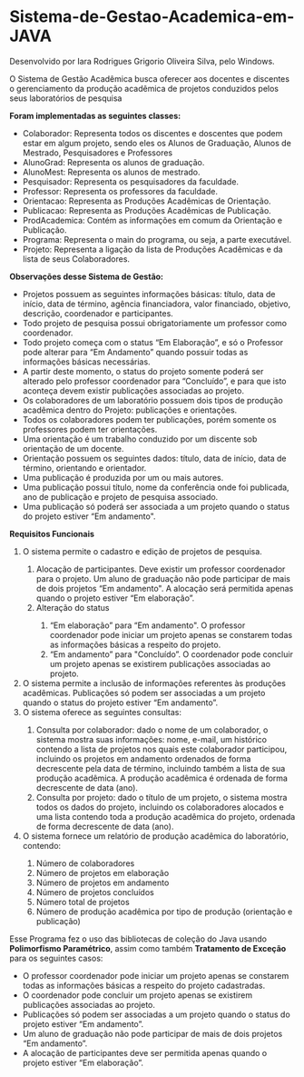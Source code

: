 # Sistema-de-Gestao-Academica-em-JAVA

Desenvolvido por Iara Rodrigues Grigorio Oliveira Silva, pelo Windows.

<p>O Sistema de Gestão Acadêmica busca oferecer aos docentes e discentes o gerenciamento da produção acadêmica de projetos conduzidos pelos seus laboratórios de pesquisa </p>
<p><b>Foram implementadas as seguintes classes:</b></p>
<ul>
  <li>Colaborador: Representa todos os discentes e doscentes que podem estar em algum projeto, sendo eles os Alunos de Graduação, Alunos de Mestrado, Pesquisadores e Professores</li>
  <li>AlunoGrad: Representa os alunos de graduação.</li>
  <li>AlunoMest: Representa os alunos de mestrado.</li>
  <li>Pesquisador: Representa os pesquisadores da faculdade.</li>
  <li>Professor: Representa os professores da faculdade.</li>
  <li>Orientacao: Representa as Produções Acadêmicas de Orientação.</li>
  <li>Publicacao: Representa as Produções Acadêmicas de Publicação.</li>
  <li>ProdAcademica: Contém as informações em comum da Orientação e Publicação.</li>
  <li>Programa: Representa o main do programa, ou seja, a parte executável.</li>
  <li>Projeto: Representa a ligação da lista de Produções Acadêmicas e da lista de seus Colaboradores.</li>
</ul>

<p><b>Observações desse Sistema de Gestão:</b></p>
<ul>
  <li>Projetos possuem as seguintes informações básicas: título, data de início, data de término, agência financiadora, valor financiado, objetivo, descrição, coordenador e participantes.</li>
  <li>Todo projeto de pesquisa possui obrigatoriamente um professor como coordenador.</li>
  <li>Todo projeto começa com o status “Em Elaboração”, e só o Professor pode alterar para “Em Andamento” quando possuir todas as informações básicas necessárias.</li>
  <li>A partir deste momento, o status do projeto somente poderá ser alterado pelo professor coordenador para “Concluído”, e para que isto aconteça devem existir publicações associadas ao projeto. </li>
  <li>Os colaboradores de um laboratório possuem dois tipos de produção acadêmica dentro do Projeto: publicações e orientações. </li>
  <li>Todos os colaboradores podem ter publicações, porém somente os professores podem ter orientações. </li>
  <li>Uma orientação é um trabalho conduzido por um discente sob orientação de um docente.</li>
  <li>Orientação possuem os seguintes dados: título, data de início, data de término, orientando e orientador.</li>
  <li>Uma publicação é produzida por um ou mais autores. </li>
  <li>Uma publicação possui título, nome da conferência onde foi publicada, ano de publicação e projeto de pesquisa associado.</li>
  <li>Uma publicação só poderá ser associada a um projeto quando o status do projeto estiver “Em andamento". </li>
</ul>


<p><b>Requisitos Funcionais</b><p> 
<ol type “1”>
  <li>O sistema permite o cadastro e edição de projetos de pesquisa.</li>
  <ol type “a”>
    <li>Alocação de participantes. Deve existir um professor coordenador para o projeto. Um aluno de graduação não pode participar de mais de dois projetos “Em andamento". A alocação será permitida apenas quando o projeto estiver “Em elaboração”. </li>
    <li>Alteração do status </li>
    <ol type “i”>
      <li>“Em elaboração” para “Em andamento". O professor coordenador pode iniciar um projeto apenas se constarem todas as informações básicas a respeito do projeto. </li>
      <li> “Em andamento” para "Concluído”. O coordenador pode concluir um projeto apenas se existirem publicações associadas ao projeto. </li>
    </ol>
  </ol>
  <li>O sistema permite a inclusão de informações referentes às produções acadêmicas. Publicações só podem ser associadas a um projeto quando o status do projeto estiver “Em andamento”.</li>
  <li> O sistema oferece as seguintes consultas: </li>
  <ol type “a”>
    <li>Consulta por colaborador: dado o nome de um colaborador, o sistema mostra suas informações: nome, e-mail, um histórico contendo a lista de projetos nos quais este colaborador participou, incluindo os projetos em andamento ordenados de forma decrescente pela data de término, incluindo também a lista de sua produção acadêmica. A produção acadêmica é ordenada de forma decrescente de data (ano). </li>
    <li>Consulta por projeto: dado o título de um projeto, o sistema mostra todos os dados do projeto, incluindo os colaboradores alocados e uma lista contendo toda a produção acadêmica do projeto, ordenada de forma decrescente de data (ano). </li>
  </ol>
  <li> O sistema fornece um relatório de produção acadêmica do laboratório, contendo:</li> 
  <ol type “i”>
    <li> Número de colaboradores </li>
    <li>Número de projetos em elaboração </li>
    <li> Número de projetos em andamento </li>
    <li>Número de projetos concluídos </li>
    <li> Número total de projetos </li>
    <li>Número de produção acadêmica por tipo de produção (orientação e publicação) </li>
  </ol>
</ol>

Esse Programa fez o uso das bibliotecas de coleção do Java usando <b>Polimorfismo Paramétrico</b>, assim como também <b>Tratamento de Exceção</b> para os seguintes casos: 
<ul>
  <li>O professor coordenador pode iniciar um projeto apenas se constarem todas as informações básicas a respeito do projeto cadastradas. </li>
  <li>O coordenador pode concluir um projeto apenas se existirem publicações associadas ao projeto.</li>
  <li>Publicações só podem ser associadas a um projeto quando o status do projeto estiver “Em andamento”.</li>
  <li>Um aluno de graduação não pode participar de mais de dois projetos “Em andamento”.</li>
  <li>A alocação de participantes deve ser permitida apenas quando o projeto estiver “Em elaboração”.</li>
</ul>
